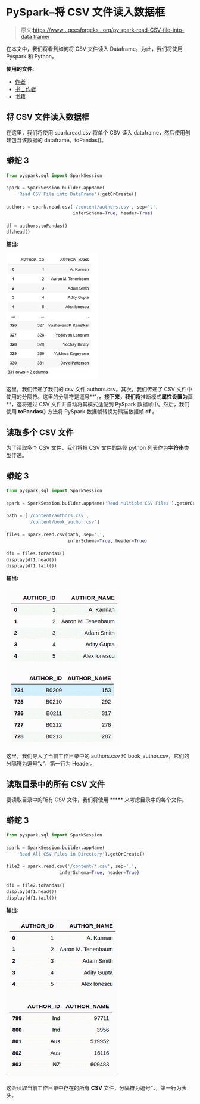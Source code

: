 # PySpark–将 CSV 文件读入数据框

> 原文:[https://www . geesforgeks . org/py spark-read-CSV-file-into-data frame/](https://www.geeksforgeeks.org/pyspark-read-csv-file-into-dataframe/)

在本文中，我们将看到如何将 CSV 文件读入 Dataframe。为此，我们将使用 Pyspark 和 Python。

**使用的文件:**

*   [作者](https://media.geeksforgeeks.org/wp-content/cdn-uploads/20210909170847/authors.csv)
*   [书 _ 作者](https://media.geeksforgeeks.org/wp-content/cdn-uploads/20210909170859/book_author.csv)
*   [书籍](https://media.geeksforgeeks.org/wp-content/cdn-uploads/20210909170912/books.csv)

## 将 CSV 文件读入数据框

在这里，我们将使用 spark.read.csv 将单个 CSV 读入 dataframe，然后使用创建包含该数据的 dataframe。toPandas()。

## 蟒蛇 3

```py
from pyspark.sql import SparkSession

spark = SparkSession.builder.appName(
    'Read CSV File into DataFrame').getOrCreate()

authors = spark.read.csv('/content/authors.csv', sep=',',
                         inferSchema=True, header=True)

df = authors.toPandas()
df.head()
```

**输出:**

![](img/a50c379e937fe766cae782f6a05d6200.png)

这里，我们传递了我们的 csv 文件 authors.csv。其次，我们传递了 CSV 文件中使用的分隔符。这里的分隔符是逗号**'，**。接下来，我们将**推断模式**属性设置为**真**，这将通过 CSV 文件并自动将其模式适配到 PySpark 数据帧中。然后，我们使用 **toPandas()** 方法将 PySpark 数据帧转换为熊猫数据帧 **df** 。

## 读取多个 CSV 文件

为了读取多个 CSV 文件，我们将把 CSV 文件的路径 python 列表作为**字符串**类型传递。

## 蟒蛇 3

```py
from pyspark.sql import SparkSession

spark = SparkSession.builder.appName('Read Multiple CSV Files').getOrCreate()

path = ['/content/authors.csv',
        '/content/book_author.csv']

files = spark.read.csv(path, sep=',',
                       inferSchema=True, header=True)

df1 = files.toPandas()
display(df1.head())
display(df1.tail())
```

**输出:**

![](img/8dc22fc8c882fce59406cfd36b221ea5.png)

这里，我们导入了当前工作目录中的 authors.csv 和 book_author.csv，它们的分隔符为逗号“**、**”，第一行为 Header。

## 读取目录中的所有 CSV 文件

要读取目录中的所有 CSV 文件，我们将使用 ***** 来考虑目录中的每个文件。

## 蟒蛇 3

```py
from pyspark.sql import SparkSession

spark = SparkSession.builder.appName(
    'Read All CSV Files in Directory').getOrCreate()

file2 = spark.read.csv('/content/*.csv', sep=',',
                    inferSchema=True, header=True)

df1 = file2.toPandas()
display(df1.head())
display(df1.tail())
```

**输出:**

![](img/f82e78136f141890132631226dcaa1f7.png)

这会读取当前工作目录中存在的所有 **CSV** 文件，分隔符为逗号“**、**，第一行为表头。